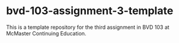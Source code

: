 # bvd-103-assignment-3-template

This is a template repository for the third assignment in BVD 103 at McMaster Continuing Education.
